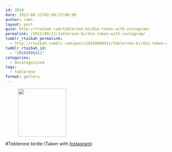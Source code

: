 ```yaml
---
id: 2024
date: 2012-08-11T02:49:27+00:00
author: rami
layout: post
guid: http://rtaibah.com/toblerone-birdie-taken-with-instagram/
permalink: /2012/08/11/toblerone-birdie-taken-with-instagram/
tumblr_rtaibah_permalink:
  - http://rtaibah.tumblr.com/post/29168086412/toblerone-birdie-taken-with-instagram
tumblr_rtaibah_id:
  - "29168086412"
categories:
  - Uncategorized
tags:
  - toblerone
format: gallery
---
```

<div id='gallery-5' class='gallery galleryid-2024 gallery-columns-3 gallery-size-thumbnail'>
  <figure class='gallery-item'> 
  
  <div class='gallery-icon landscape'>
    <a href='http://139.59.20.41/2012/08/11/toblerone-birdie-taken-with-instagram/attachment/2025/'><img width="150" height="150" src="http://139.59.20.41/wp-content/uploads/2012/08/tumblr_m8kl6fkm721qb4qlko1_1280-150x150.jpg" class="attachment-thumbnail size-thumbnail" alt="" srcset="http://139.59.20.41/wp-content/uploads/2012/08/tumblr_m8kl6fkm721qb4qlko1_1280-150x150.jpg 150w, http://139.59.20.41/wp-content/uploads/2012/08/tumblr_m8kl6fkm721qb4qlko1_1280-300x300.jpg 300w, http://139.59.20.41/wp-content/uploads/2012/08/tumblr_m8kl6fkm721qb4qlko1_1280-100x100.jpg 100w, http://139.59.20.41/wp-content/uploads/2012/08/tumblr_m8kl6fkm721qb4qlko1_1280.jpg 612w" sizes="100vw" /></a>
  </div></figure>
</div>

#Toblerone birdie (Taken with [Instagram](http://instagram.com))